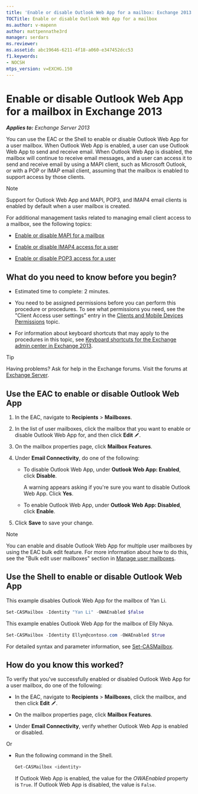 ```yaml
---
title: 'Enable or disable Outlook Web App for a mailbox: Exchange 2013 Help'
TOCTitle: Enable or disable Outlook Web App for a mailbox
ms.author: v-mapenn
author: mattpennathe3rd
manager: serdars
ms.reviewer:
ms.assetid: abc19646-6211-4f18-a060-e347452dcc53
f1.keywords:
- NOCSH
mtps_version: v=EXCHG.150
---
```


# Enable or disable Outlook Web App for a mailbox in Exchange 2013

_**Applies to:** Exchange Server 2013_

You can use the EAC or the Shell to enable or disable Outlook Web App for a user mailbox. When Outlook Web App is enabled, a user can use Outlook Web App to send and receive email. When Outlook Web App is disabled, the mailbox will continue to receive email messages, and a user can access it to send and receive email by using a MAPI client, such as Microsoft Outlook, or with a POP or IMAP email client, assuming that the mailbox is enabled to support access by those clients.

> [!NOTE]
> Support for Outlook Web App and MAPI, POP3, and IMAP4 email clients is enabled by default when a user mailbox is created.

For additional management tasks related to managing email client access to a mailbox, see the following topics:

- [Enable or disable MAPI for a mailbox](enable-or-disable-mapi-exchange-2013-help.md)

- [Enable or disable IMAP4 access for a user](enable-or-disable-imap4-access-for-a-user-exchange-2013-help.md)

- [Enable or disable POP3 access for a user](enable-or-disable-pop3-access-for-a-user-exchange-2013-help.md)

## What do you need to know before you begin?

- Estimated time to complete: 2 minutes.

- You need to be assigned permissions before you can perform this procedure or procedures. To see what permissions you need, see the "Client Access user settings" entry in the [Clients and Mobile Devices Permissions](https://technet.microsoft.com/library/57eca42a-5a7f-4c65-89f0-7a84f2dbea19.aspx) topic.

- For information about keyboard shortcuts that may apply to the procedures in this topic, see [Keyboard shortcuts for the Exchange admin center in Exchange 2013](keyboard-shortcuts-in-the-exchange-admin-center-2013-help.md).

> [!TIP]
> Having problems? Ask for help in the Exchange forums. Visit the forums at [Exchange Server](https://go.microsoft.com/fwlink/p/?linkId=60612).

## Use the EAC to enable or disable Outlook Web App

1. In the EAC, navigate to **Recipients** \> **Mailboxes**.

2. In the list of user mailboxes, click the mailbox that you want to enable or disable Outlook Web App for, and then click **Edit** ![Edit icon](images/ITPro_EAC_EditIcon.gif).

3. On the mailbox properties page, click **Mailbox Features**.

4. Under **Email Connectivity**, do one of the following:

   - To disable Outlook Web App, under **Outlook Web App: Enabled**, click **Disable**.

     A warning appears asking if you're sure you want to disable Outlook Web App. Click **Yes**.

   - To enable Outlook Web App, under **Outlook Web App: Disabled**, click **Enable**.

5. Click **Save** to save your change.

> [!NOTE]
> You can enable and disable Outlook Web App for multiple user mailboxes by using the EAC bulk edit feature. For more information about how to do this, see the "Bulk edit user mailboxes" section in [Manage user mailboxes](manage-user-mailboxes-exchange-2013-help.md).

## Use the Shell to enable or disable Outlook Web App

This example disables Outlook Web App for the mailbox of Yan Li.

```powershell
Set-CASMailbox -Identity "Yan Li" -OWAEnabled $false
```

This example enables Outlook Web App for the mailbox of Elly Nkya.

```powershell
Set-CASMailbox -Identity Ellyn@contoso.com -OWAEnabled $true
```

For detailed syntax and parameter information, see [Set-CASMailbox](https://docs.microsoft.com/powershell/module/exchange/client-access/set-casmailbox).

## How do you know this worked?

To verify that you've successfully enabled or disabled Outlook Web App for a user mailbox, do one of the following:

- In the EAC, navigate to **Recipients** \> **Mailboxes**, click the mailbox, and then click **Edit** ![Edit icon](images/ITPro_EAC_EditIcon.gif).

- On the mailbox properties page, click **Mailbox Features**.

- Under **Email Connectivity**, verify whether Outlook Web App is enabled or disabled.

Or

- Run the following command in the Shell.

  ```powershell
  Get-CASMailbox <identity>
  ```

    If Outlook Web App is enabled, the value for the _OWAEnabled_ property is `True`. If Outlook Web App is disabled, the value is `False`.
